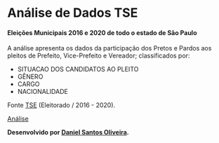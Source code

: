 # Análise de Dados TSE
#### Eleições Municipais 2016 e 2020 de todo o estado de São Paulo

A análise apresenta os dados da participação dos Pretos e Pardos aos pleitos de Prefeito, Vice-Prefeito e Vereador; classificados por:
- SITUACAO DOS CANDIDATOS AO PLEITO
- GÊNERO
- CARGO
- NACIONALIDADE

Fonte [TSE](https://www.tse.jus.br/eleicoes/estatisticas/repositorio-de-dados-eleitorais-1/repositorio-de-dados-eleitorais) (Eleitorado / 2016 - 2020).

[ Análise ](https://github.com/danielsantosoliveira/Analise-Dados-TSE/blob/main/EP4-EstruturaDeDados.ipynb)

**Desenvolvido por [Daniel Santos Oliveira](https://github.com/danielsantosoliveira).**
